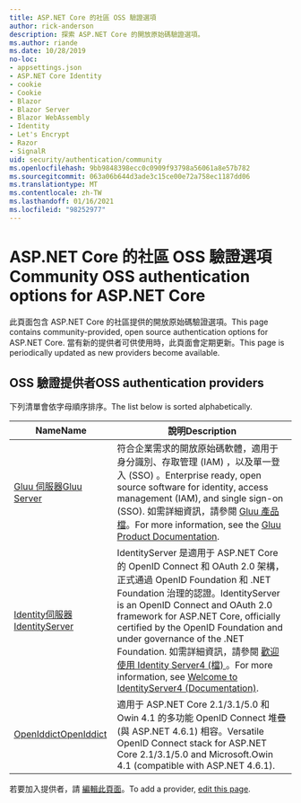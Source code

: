```yaml
---
title: ASP.NET Core 的社區 OSS 驗證選項
author: rick-anderson
description: 探索 ASP.NET Core 的開放原始碼驗證選項。
ms.author: riande
ms.date: 10/28/2019
no-loc:
- appsettings.json
- ASP.NET Core Identity
- cookie
- Cookie
- Blazor
- Blazor Server
- Blazor WebAssembly
- Identity
- Let's Encrypt
- Razor
- SignalR
uid: security/authentication/community
ms.openlocfilehash: 9bb9848398ecc0c0909f93798a56061a8e57b782
ms.sourcegitcommit: 063a06b644d3ade3c15ce00e72a758ec1187dd06
ms.translationtype: MT
ms.contentlocale: zh-TW
ms.lasthandoff: 01/16/2021
ms.locfileid: "98252977"
---
```

# <a name="community-oss-authentication-options-for-aspnet-core"></a><span data-ttu-id="1bc4e-103">ASP.NET Core 的社區 OSS 驗證選項</span><span class="sxs-lookup"><span data-stu-id="1bc4e-103">Community OSS authentication options for ASP.NET Core</span></span>

<span data-ttu-id="1bc4e-104">此頁面包含 ASP.NET Core 的社區提供的開放原始碼驗證選項。</span><span class="sxs-lookup"><span data-stu-id="1bc4e-104">This page contains community-provided, open source authentication options for ASP.NET Core.</span></span> <span data-ttu-id="1bc4e-105">當有新的提供者可供使用時，此頁面會定期更新。</span><span class="sxs-lookup"><span data-stu-id="1bc4e-105">This page is periodically updated as new providers become available.</span></span>

## <a name="oss-authentication-providers"></a><span data-ttu-id="1bc4e-106">OSS 驗證提供者</span><span class="sxs-lookup"><span data-stu-id="1bc4e-106">OSS authentication providers</span></span>

<span data-ttu-id="1bc4e-107">下列清單會依字母順序排序。</span><span class="sxs-lookup"><span data-stu-id="1bc4e-107">The list below is sorted alphabetically.</span></span>

| <span data-ttu-id="1bc4e-108">Name</span><span class="sxs-lookup"><span data-stu-id="1bc4e-108">Name</span></span> | <span data-ttu-id="1bc4e-109">說明</span><span class="sxs-lookup"><span data-stu-id="1bc4e-109">Description</span></span> |
| ---- | ----------- |
| [<span data-ttu-id="1bc4e-110">Gluu 伺服器</span><span class="sxs-lookup"><span data-stu-id="1bc4e-110">Gluu Server</span></span>](https://gluu.org/) | <span data-ttu-id="1bc4e-111">符合企業需求的開放原始碼軟體，適用于身分識別、存取管理 (IAM) ，以及單一登入 (SSO) 。</span><span class="sxs-lookup"><span data-stu-id="1bc4e-111">Enterprise ready, open source software for identity, access management (IAM), and single sign-on (SSO).</span></span> <span data-ttu-id="1bc4e-112">如需詳細資訊，請參閱 [Gluu 產品檔](https://gluu.org/docs/)。</span><span class="sxs-lookup"><span data-stu-id="1bc4e-112">For more information, see the [Gluu Product Documentation](https://gluu.org/docs/).</span></span> |
| [<span data-ttu-id="1bc4e-113">Identity伺服器</span><span class="sxs-lookup"><span data-stu-id="1bc4e-113">IdentityServer</span></span>](https://identityserver.io/) | <span data-ttu-id="1bc4e-114">IdentityServer 是適用于 ASP.NET Core 的 OpenID Connect 和 OAuth 2.0 架構，正式通過 OpenID Foundation 和 .NET Foundation 治理的認證。</span><span class="sxs-lookup"><span data-stu-id="1bc4e-114">IdentityServer is an OpenID Connect and OAuth 2.0 framework for ASP.NET Core, officially certified by the OpenID Foundation and under governance of the .NET Foundation.</span></span> <span data-ttu-id="1bc4e-115">如需詳細資訊，請參閱 [歡迎使用 Identity Server4 (檔) ](https://identityserver4.readthedocs.io/en/latest/)。</span><span class="sxs-lookup"><span data-stu-id="1bc4e-115">For more information, see [Welcome to IdentityServer4 (Documentation)](https://identityserver4.readthedocs.io/en/latest/).</span></span> |
| [<span data-ttu-id="1bc4e-116">OpenIddict</span><span class="sxs-lookup"><span data-stu-id="1bc4e-116">OpenIddict</span></span>](https://github.com/openiddict/openiddict-core) | <span data-ttu-id="1bc4e-117">適用于 ASP.NET Core 2.1/3.1/5.0 和 Owin 4.1 的多功能 OpenID Connect 堆疊 (與 ASP.NET 4.6.1) 相容。</span><span class="sxs-lookup"><span data-stu-id="1bc4e-117">Versatile OpenID Connect stack for ASP.NET Core 2.1/3.1/5.0 and Microsoft.Owin 4.1 (compatible with ASP.NET 4.6.1).</span></span> |

<span data-ttu-id="1bc4e-118">若要加入提供者，請 [編輯此頁面](https://github.com/login?return_to=https%3A%2F%2Fgithub.com%2Faspnet%2FDocs%2Fedit%2Fmaster%2Faspnetcore%2Fsecurity%2Fauthentication%2Fcommunity.md)。</span><span class="sxs-lookup"><span data-stu-id="1bc4e-118">To add a provider, [edit this page](https://github.com/login?return_to=https%3A%2F%2Fgithub.com%2Faspnet%2FDocs%2Fedit%2Fmaster%2Faspnetcore%2Fsecurity%2Fauthentication%2Fcommunity.md).</span></span>
